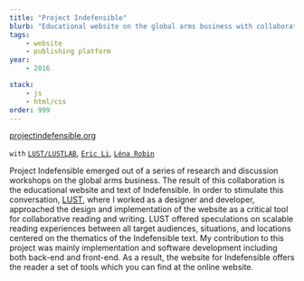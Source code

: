 ```yaml
---
title: "Project Indefensible"
blurb: "Educational website on the global arms business with collaborative reading and writing tools—critical publishing platform."
tags:
    - website
    - publishing platform
year:
    - 2016

stack:
    - js
    - html/css
order: 999
---
```

[projectindefensible.org](https://projectindefensible.org)

`with` [`LUST/LUSTLAB`](https://lust.nl), [`Eric Li`](https://eric.young.li), [`Léna Robin`](https://linkedin.com/in/lenarobin)

Project Indefensible emerged out of a series of research and discussion workshops on the global arms business. The result of this collaboration is the educational website and text of Indefensible. In order to stimulate this conversation, [LUST](https://lust.nl), where I worked as a designer and developer, approached the design and implementation of the website as a critical tool for collaborative reading and writing. LUST offered speculations on scalable reading experiences between all target audiences, situations, and locations centered on the thematics of the Indefensible text.
My contribution to this project was mainly implementation and software development including both back-end and front-end. As a result, the website for Indefensible offers the reader a set of tools which you can find at the online website.
